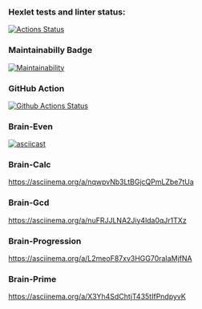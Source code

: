 ### Hexlet tests and linter status:
[![Actions Status](https://github.com/Tvardick/php-project-lvl1/workflows/hexlet-check/badge.svg)](https://github.com/Tvardick/php-project-lvl1/actions)
### Maintainabilly Badge
[![Maintainability](https://api.codeclimate.com/v1/badges/a99a88d28ad37a79dbf6/maintainability)](https://codeclimate.com/github/codeclimate/codeclimate/maintainability)
### GitHub Action
[![Github Actions Status](https://github.com/Tvardick/php-project-lvl1/workflows/CI/badge.svg)](https://github.com/Tvardick/php-project-lvl1/actions)

### Brain-Even
[![asciicast](https://asciinema.org/a/KLtx5NhGcv2Hqa6McxN6cLE5S.svg)](https://asciinema.org/a/KLtx5NhGcv2Hqa6McxN6cLE5S)
### Brain-Calc
https://asciinema.org/a/nqwpvNb3LtBGjcQPmLZbe7tUa
### Brain-Gcd
https://asciinema.org/a/nuFRJJLNA2Jiy4lda0qJr1TXz
### Brain-Progression
https://asciinema.org/a/L2meoF87xv3HGG70raIaMjfNA
### Brain-Prime
https://asciinema.org/a/X3Yh4SdChtjT435tIfPndpyvK
